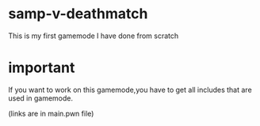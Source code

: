 # samp-v-deathmatch

This is my first gamemode I have done from scratch


# important

If you want to work on this gamemode,you have to get all includes that are used in gamemode.

(links are in main.pwn file)

